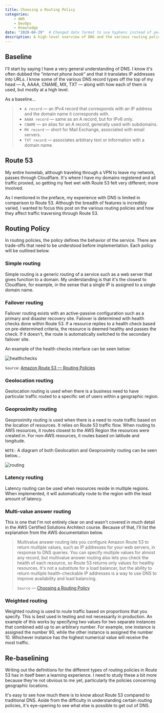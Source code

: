 ```yaml
---
title: Choosing a Routing Policy
categories:
    - AWS
    - DevOps
    - Knowledge
date: "2020-04-29"  # Changed date format to use hyphens instead of periods
description: A high-level overview of DNS and the various routing policies available in AWS Route 53.
---
```


## Baseline

I'll start by saying I have a very general understanding of DNS. I know it's often dubbed the “*internet phone book*” and that it translates IP addresses into URLs. I know some of the various DNS record types off the top of my head — A, AAAA, CNAME, MX, TXT — along with how each of them is used, but mostly at a high level.

As a baseline...

> * `A record` — an IPv4 record that corresponds with an IP address and the domain name it corresponds with.
> * `AAAA record` — same as an A record, but for IPv6 only.
> * `CNAME` — an alias for an A record, generally used with subdomains.
> * `MX record` — short for Mail Exchange, associated with email servers.
> * `TXT record` — associates arbitrary text or information with a domain name.

## Route 53

My entire homelab, although traveling through a VPN to leave my network, passes through Cloudflare. It's where I have my domains registered and all traffic proxied, so getting my feet wet with Route 53 felt very different; more involved.

As I mentioned in the preface, my experience with DNS is limited in comparison to Route 53. Although the breadth of features is incredibly varied, I wanted to focus this post on the various routing policies and how they affect traffic traversing through Route 53.

## Routing Policy

In routing policies, the policy defines the behavior of the service. There are trade-offs that need to be understood before implementation. Each policy will be outlined below.

### Simple routing

Simple routing is a generic routing of a service such as a web server that gives function to a domain. My understanding is that it's the closest to Cloudflare, for example, in the sense that a single IP is assigned to a single domain name.

### Failover routing

Failover routing exists with an active-passive configuration such as a primary and disaster recovery site. Failover is determined with health checks done within Route 53. If a resource replies to a health check based on pre-determined criteria, the resource is deemed healthy and passes the check. If it doesn't, the route is automatically switched to the secondary failover site.

An example of the health checks interface can be seen below:

![healthchecks](https://cdn.levine.io/uploads/images/gallery/2022-09//04/1_H4_Es0n0UVn4DeHMOIkN8w.png)

`Source`: [Amazon Route 53 — Routing Policies](https://medium.com/tensult/amazon-route-53-routing-policies-cbe356b851d3)

### Geolocation routing

Geolocation routing is used when there is a business need to have particular traffic routed to a specific set of users within a geographic region.

### Geoproximity routing

Geoproximity routing is used when there is a need to route traffic based on the location of resources. It relies on Route 53 traffic flow. When routing to AWS resources, it routes closest to the AWS Region the resources were created in. For non-AWS resources, it routes based on latitude and longitude.

`NOTE:` A diagram of both Geolocation and Geoproximity routing can be seen below...

![routing](https://cdn.levine.io/uploads/images/gallery/2022-09//04/Screen-Shot-2020-04-29-at-12.09.52-AM.png)

### Latency routing

Latency routing can be used when resources reside in multiple regions. When implemented, it will automatically route to the region with the least amount of latency.

### Multi-value answer routing

This is one that I'm not entirely clear on and wasn't covered in much detail in the AWS Certified Solutions Architect course. Because of that, I'll list the explanation from the AWS documentation below.
> Multivalue answer routing lets you configure Amazon Route 53 to return multiple values, such as IP addresses for your web servers, in response to DNS queries. You can specify multiple values for almost any record, but multivalue answer routing also lets you check the health of each resource, so Route 53 returns only values for healthy resources. It's not a substitute for a load balancer, but the ability to return multiple health-checkable IP addresses is a way to use DNS to improve availability and load balancing.
>
> `Source` — [Choosing a Routing Policy](https://docs.aws.amazon.com/Route53/latest/DeveloperGuide/routing-policy.html)

### Weighted routing

Weighted routing is used to route traffic based on proportions that you specify. This is best used in testing and not necessarily in production. An example of this works by specifying two values for two separate instances that combined add up to an arbitrary number. For example, one instance is assigned the number 90, while the other instance is assigned the number 10. Whichever instance has the highest numerical value will receive the most traffic.

## Re-baselining

Writing out the definitions for the different types of routing policies in Route 53 has in itself been a learning experience. I need to study these a bit more because they're not obvious to me yet, particularly the policies concerning geographic locations.

It's easy to see how much there is to know about Route 53 compared to traditional DNS. Aside from the difficulty in understanding certain routing policies, it's eye-opening to see what else is possible to get out of DNS.
